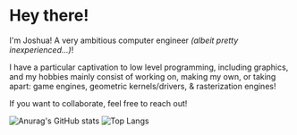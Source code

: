 # Hey there! 

I'm Joshua! A very ambitious computer engineer *(albeit pretty inexperienced...)*! 

I have a particular captivation to low level programming, including graphics, and my hobbies mainly consist of working on, making my own, or taking apart: game engines, geometric kernels/drivers, & rasterization engines!

If you want to collaborate, feel free to reach out!



![Anurag's GitHub stats](https://github-readme-stats.vercel.app/api?username=Pyritium&show_icons=true&theme=tokyonight)
![Top Langs](https://github-readme-stats.vercel.app/api/top-langs/?username=Pyritium&layout=compact&theme=tokyonight&hide=objective-c,c&langs_count=8)
